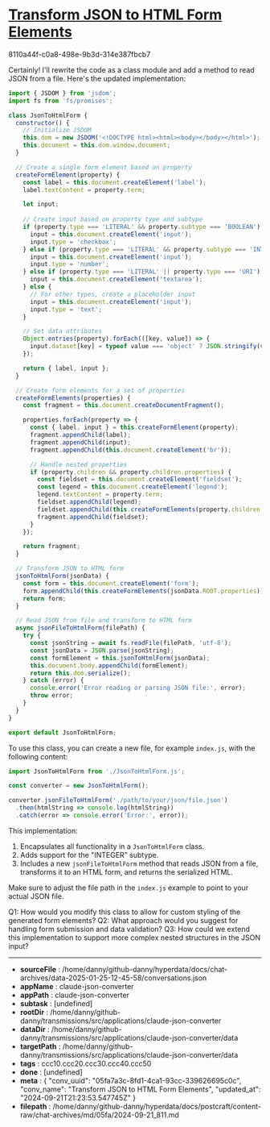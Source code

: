 # [Transform JSON to HTML Form Elements](https://claude.ai/chat/05fa7a3c-8fd1-4ca1-93cc-339626695c0c)

8110a44f-c0a8-498e-9b3d-314e387fbcb7

 Certainly! I'll rewrite the code as a class module and add a method to read JSON from a file. Here's the updated implementation:

```javascript
import { JSDOM } from 'jsdom';
import fs from 'fs/promises';

class JsonToHtmlForm {
  constructor() {
    // Initialize JSDOM
    this.dom = new JSDOM('<!DOCTYPE html><html><body></body></html>');
    this.document = this.dom.window.document;
  }

  // Create a single form element based on property
  createFormElement(property) {
    const label = this.document.createElement('label');
    label.textContent = property.term;

    let input;
    
    // Create input based on property type and subtype
    if (property.type === 'LITERAL' && property.subtype === 'BOOLEAN') {
      input = this.document.createElement('input');
      input.type = 'checkbox';
    } else if (property.type === 'LITERAL' && property.subtype === 'INTEGER') {
      input = this.document.createElement('input');
      input.type = 'number';
    } else if (property.type === 'LITERAL' || property.type === 'URI') {
      input = this.document.createElement('textarea');
    } else {
      // For other types, create a placeholder input
      input = this.document.createElement('input');
      input.type = 'text';
    }

    // Set data attributes
    Object.entries(property).forEach(([key, value]) => {
      input.dataset[key] = typeof value === 'object' ? JSON.stringify(value) : value;
    });

    return { label, input };
  }

  // Create form elements for a set of properties
  createFormElements(properties) {
    const fragment = this.document.createDocumentFragment();

    properties.forEach(property => {
      const { label, input } = this.createFormElement(property);
      fragment.appendChild(label);
      fragment.appendChild(input);
      fragment.appendChild(this.document.createElement('br'));

      // Handle nested properties
      if (property.children && property.children.properties) {
        const fieldset = this.document.createElement('fieldset');
        const legend = this.document.createElement('legend');
        legend.textContent = property.term;
        fieldset.appendChild(legend);
        fieldset.appendChild(this.createFormElements(property.children.properties));
        fragment.appendChild(fieldset);
      }
    });

    return fragment;
  }

  // Transform JSON to HTML form
  jsonToHtmlForm(jsonData) {
    const form = this.document.createElement('form');
    form.appendChild(this.createFormElements(jsonData.ROOT.properties));
    return form;
  }

  // Read JSON from file and transform to HTML form
  async jsonFileToHtmlForm(filePath) {
    try {
      const jsonString = await fs.readFile(filePath, 'utf-8');
      const jsonData = JSON.parse(jsonString);
      const formElement = this.jsonToHtmlForm(jsonData);
      this.document.body.appendChild(formElement);
      return this.dom.serialize();
    } catch (error) {
      console.error('Error reading or parsing JSON file:', error);
      throw error;
    }
  }
}

export default JsonToHtmlForm;
```

To use this class, you can create a new file, for example `index.js`, with the following content:

```javascript
import JsonToHtmlForm from './JsonToHtmlForm.js';

const converter = new JsonToHtmlForm();

converter.jsonFileToHtmlForm('./path/to/your/json/file.json')
  .then(htmlString => console.log(htmlString))
  .catch(error => console.error('Error:', error));
```

This implementation:
1. Encapsulates all functionality in a `JsonToHtmlForm` class.
2. Adds support for the "INTEGER" subtype.
3. Includes a new `jsonFileToHtmlForm` method that reads JSON from a file, transforms it to an HTML form, and returns the serialized HTML.

Make sure to adjust the file path in the `index.js` example to point to your actual JSON file.

Q1: How would you modify this class to allow for custom styling of the generated form elements?
Q2: What approach would you suggest for handling form submission and data validation?
Q3: How could we extend this implementation to support more complex nested structures in the JSON input?

---

* **sourceFile** : /home/danny/github-danny/hyperdata/docs/chat-archives/data-2025-01-25-12-45-58/conversations.json
* **appName** : claude-json-converter
* **appPath** : claude-json-converter
* **subtask** : [undefined]
* **rootDir** : /home/danny/github-danny/transmissions/src/applications/claude-json-converter
* **dataDir** : /home/danny/github-danny/transmissions/src/applications/claude-json-converter/data
* **targetPath** : /home/danny/github-danny/transmissions/src/applications/claude-json-converter/data
* **tags** : ccc10.ccc20.ccc30.ccc40.ccc50
* **done** : [undefined]
* **meta** : {
  "conv_uuid": "05fa7a3c-8fd1-4ca1-93cc-339626695c0c",
  "conv_name": "Transform JSON to HTML Form Elements",
  "updated_at": "2024-09-21T21:23:53.547745Z"
}
* **filepath** : /home/danny/github-danny/hyperdata/docs/postcraft/content-raw/chat-archives/md/05fa/2024-09-21_811.md